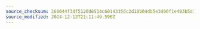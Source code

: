 ```yaml
---
source_checksum: 269044f3df5120d8514c60143356c2d19b04db5e3d90f1e493b5d31746606c9c
source_modified: 2024-12-12T21:11:49.596Z
---
```


